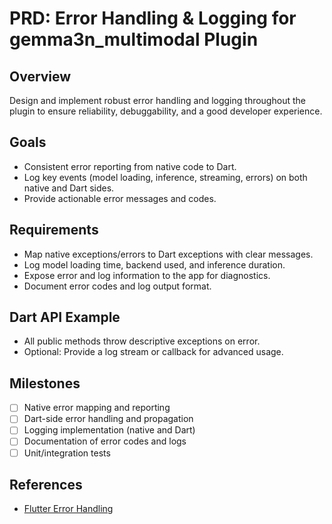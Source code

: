 # PRD: Error Handling & Logging for gemma3n_multimodal Plugin

## Overview
Design and implement robust error handling and logging throughout the plugin to ensure reliability, debuggability, and a good developer experience.

## Goals
- Consistent error reporting from native code to Dart.
- Log key events (model loading, inference, streaming, errors) on both native and Dart sides.
- Provide actionable error messages and codes.

## Requirements
- Map native exceptions/errors to Dart exceptions with clear messages.
- Log model loading time, backend used, and inference duration.
- Expose error and log information to the app for diagnostics.
- Document error codes and log output format.

## Dart API Example
- All public methods throw descriptive exceptions on error.
- Optional: Provide a log stream or callback for advanced usage.

## Milestones
- [ ] Native error mapping and reporting
- [ ] Dart-side error handling and propagation
- [ ] Logging implementation (native and Dart)
- [ ] Documentation of error codes and logs
- [ ] Unit/integration tests

## References
- [Flutter Error Handling](https://docs.flutter.dev/testing/errors) 